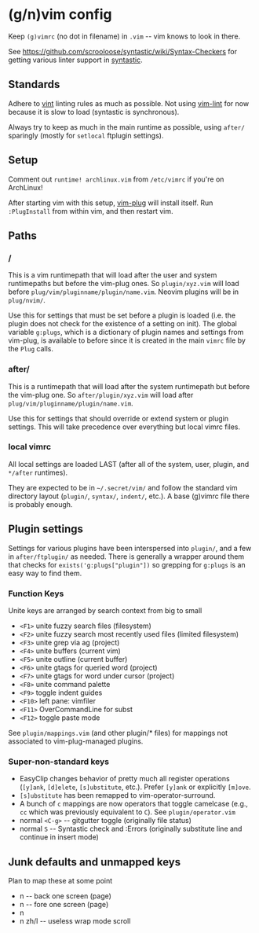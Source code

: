 # (g/n)vim config

Keep `(g)vimrc` (no dot in filename) in `.vim` -- vim knows to look in there.

See https://github.com/scrooloose/syntastic/wiki/Syntax-Checkers for getting
various linter support in [syntastic].

## Standards

Adhere to [vint](https://github.com/Kuniwak/vint) linting rules as much as
possible. Not using [vim-lint](https://github.com/syngan/vim-vimlint) for now
because it is slow to load (syntastic is synchronous).

Always try to keep as much in the main runtime as possible, using `after/`
sparingly (mostly for `setlocal` ftplugin settings).

## Setup

Comment out `runtime! archlinux.vim` from `/etc/vimrc` if you're on ArchLinux!

After starting vim with this setup, [vim-plug] will install itself. Run
`:PlugInstall` from within vim, and then restart vim.

## Paths

### /

This is a vim runtimepath that will load after the user and system runtimepaths
but before the vim-plug ones. So `plugin/xyz.vim` will load before
`plug/vim/pluginname/plugin/name.vim`. Neovim plugins will be in `plug/nvim/`.

Use this for settings that must be set before a plugin is loaded (i.e. the
plugin does not check for the existence of a setting on init). The global
variable `g:plugs`, which is a dictionary of plugin names and settings from
vim-plug, is available to before since it is created in the main `vimrc` file
by the `Plug` calls.

### after/

This is a runtimepath that will load after the system runtimepath but before
the vim-plug one. So `after/plugin/xyz.vim` will load after
`plug/vim/pluginname/plugin/name.vim`.

Use this for settings that should override or extend system or plugin settings.
This will take precedence over everything but local vimrc files.

### local vimrc

All local settings are loaded LAST (after all of the system, user, plugin, and
`*/after` runtimes).

They are expected to be in `~/.secret/vim/` and follow the standard vim
directory layout (`plugin/`, `syntax/`, `indent/`, etc.). A base (g)vimrc file
there is probably enough.

## Plugin settings

Settings for various plugins have been interspersed into `plugin/`, and a few
in `after/ftplugin/` as needed. There is generally a wrapper around them that
checks for `exists('g:plugs["plugin"])` so grepping for `g:plugs` is an easy
way to find them.

### Function Keys

Unite keys are arranged by search context from big to small

- `<F1>` unite fuzzy search files (filesystem)
- `<F2>` unite fuzzy search most recently used files (limited filesystem)
- `<F3>` unite grep via ag (project)
- `<F4>` unite buffers (current vim)
- `<F5>` unite outline (current buffer)
- `<F6>` unite gtags for queried word (project)
- `<F7>` unite gtags for word under cursor (project)
- `<F8>` unite command palette
- `<F9>` toggle indent guides
- `<F10>` left pane: vimfiler
- `<F11>` OverCommandLine for subst
- `<F12>` toggle paste mode

See `plugin/mappings.vim` (and other plugin/* files) for mappings not
associated to vim-plug-managed plugins.

### Super-non-standard keys

- EasyClip changes behavior of pretty much all register operations (`[y]ank`,
  `[d]elete`, `[s]ubstitute`, etc.). Prefer `[y]ank` or explicitly `[m]ove`.
- `[s]ubstitute` has been remapped to vim-operator-surround.
- A bunch of `c` mappings are now operators that toggle camelcase (e.g., `cc`
  which was previously equivalent to `C`). See `plugin/operator.vim`
- normal `<C-g>` -- gitgutter toggle (originally file status)
- normal `S` -- Syntastic check and :Errors (originally substitute line and
  continue in insert mode)

## Junk defaults and unmapped keys

Plan to map these at some point

- n <C-b> -- back one screen (page)
- n <C-f> -- fore one screen (page)
- n <C-s>
- n zh/l  -- useless wrap mode scroll



[syntastic]: https://github.com/scrooloose/syntastic/
[vim-plug]: https://github.com/junegunn/vim-plug
